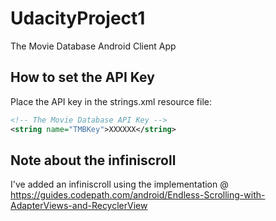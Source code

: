# UdacityProject1
The Movie Database Android Client App

## How to set the API Key

Place the API key in the strings.xml resource file:
```xml
<!-- The Movie Database API Key -->
<string name="TMBKey">XXXXXX</string>
```
## Note about the infiniscroll

I've added an infiniscroll using the implementation @ https://guides.codepath.com/android/Endless-Scrolling-with-AdapterViews-and-RecyclerView